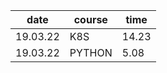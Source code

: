 date     |  course   |  time    |
-------- | ----------| -------  |
19.03.22 |  K8S      |   14.23  |
19.03.22 | PYTHON    |   5.08   |
